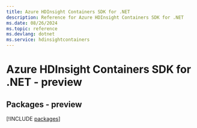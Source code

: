 ```yaml
---
title: Azure HDInsight Containers SDK for .NET
description: Reference for Azure HDInsight Containers SDK for .NET
ms.date: 08/26/2024
ms.topic: reference
ms.devlang: dotnet
ms.service: hdinsightcontainers
---
```

# Azure HDInsight Containers SDK for .NET - preview
## Packages - preview
[!INCLUDE [packages](hdinsight-containers-index.md)]